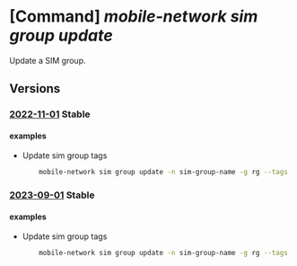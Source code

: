 # [Command] _mobile-network sim group update_

Update a SIM group.

## Versions

### [2022-11-01](/Resources/mgmt-plane/L3N1YnNjcmlwdGlvbnMve30vcmVzb3VyY2Vncm91cHMve30vcHJvdmlkZXJzL21pY3Jvc29mdC5tb2JpbGVuZXR3b3JrL3NpbWdyb3Vwcy97fQ==/2022-11-01.xml) **Stable**

<!-- mgmt-plane /subscriptions/{}/resourcegroups/{}/providers/microsoft.mobilenetwork/simgroups/{} 2022-11-01 -->

#### examples

- Update sim group tags
    ```bash
        mobile-network sim group update -n sim-group-name -g rg --tags "{tag:test,tag2:test2}"
    ```

### [2023-09-01](/Resources/mgmt-plane/L3N1YnNjcmlwdGlvbnMve30vcmVzb3VyY2Vncm91cHMve30vcHJvdmlkZXJzL21pY3Jvc29mdC5tb2JpbGVuZXR3b3JrL3NpbWdyb3Vwcy97fQ==/2023-09-01.xml) **Stable**

<!-- mgmt-plane /subscriptions/{}/resourcegroups/{}/providers/microsoft.mobilenetwork/simgroups/{} 2023-09-01 -->

#### examples

- Update sim group tags
    ```bash
        mobile-network sim group update -n sim-group-name -g rg --tags "{tag:test,tag2:test2}"
    ```
